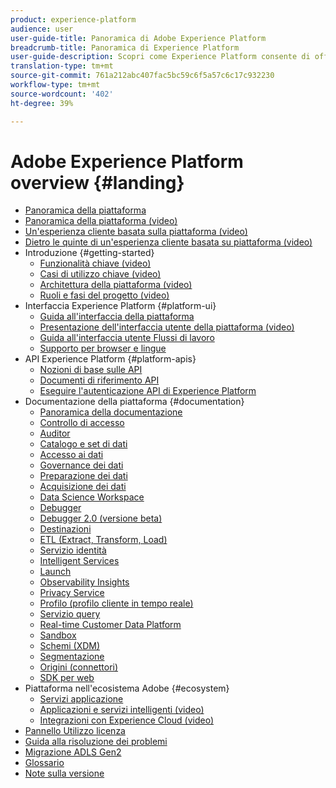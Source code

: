 ```yaml
---
product: experience-platform
audience: user
user-guide-title: Panoramica di Adobe Experience Platform
breadcrumb-title: Panoramica di Experience Platform
user-guide-description: Scopri come Experience Platform consente di offrire esperienze personalizzate ai clienti in tempo reale.
translation-type: tm+mt
source-git-commit: 761a212abc407fac5bc59c6f5a57c6c17c932230
workflow-type: tm+mt
source-wordcount: '402'
ht-degree: 39%

---
```



# Adobe Experience Platform overview {#landing}

* [Panoramica della piattaforma](home.md)
* [Panoramica della piattaforma (video)](video/platform-overview.md)
* [Un&#39;esperienza cliente basata sulla piattaforma (video)](video/customer-experience.md)
* [Dietro le quinte di un&#39;esperienza cliente basata su piattaforma (video)](video/customer-experience-bts.md)
* Introduzione {#getting-started}
   * [Funzionalità chiave (video)](video/key-capabilities.md)
   * [Casi di utilizzo chiave (video)](video/platform-use-cases.md)
   * [Architettura della piattaforma (video)](video/platform-architecture.md)
   * [Ruoli e fasi del progetto (video)](video/roles-project-phases.md)
* Interfaccia Experience Platform  {#platform-ui}
   * [Guida all&#39;interfaccia della piattaforma](ui-guide.md)
   * [Presentazione dell&#39;interfaccia utente della piattaforma (video)](video/platform-ui.md)
   * [Guida all&#39;interfaccia utente Flussi di lavoro](workflows.md)
   * [Supporto per browser e lingue](browser-language-support.md)
*  API Experience Platform {#platform-apis}
   * [Nozioni di base sulle API](api-fundamentals.md)
   * [Documenti di riferimento API](https://www.adobe.io/apis/experienceplatform/home/api-reference.html)
   * [Eseguire l&#39;autenticazione  API di Experience Platform](https://docs.adobe.com/content/help/en/platform-learn/tutorials/platform-api-authentication.html)
* Documentazione della piattaforma {#documentation}
   * [Panoramica della documentazione](documentation/overview.md)
   * [Controllo di accesso](https://docs.adobe.com/content/help/it-IT/experience-platform/access-control/home.html)
   * [Auditor](https://docs.adobe.com/content/help/it-IT/auditor/using/overview.html)
   * [Catalogo e set di dati](https://docs.adobe.com/content/help/en/experience-platform/catalog/home.html)
   * [Accesso ai dati](https://docs.adobe.com/content/help/en/experience-platform/data-access/home.html)
   * [Governance dei dati](https://docs.adobe.com/content/help/en/experience-platform/data-governance/home.html)
   * [Preparazione dei dati](https://docs.adobe.com/content/help/en/experience-platform/data-prep/home.html)
   * [Acquisizione dei dati](https://docs.adobe.com/content/help/en/experience-platform/ingestion/home.html)
   * [Data Science Workspace](https://docs.adobe.com/content/help/en/experience-platform/data-science-workspace/home.html)
   * [Debugger](https://docs.adobe.com/content/help/it-IT/debugger/using/experience-cloud-debugger.html)
   * [Debugger 2.0 (versione beta)](https://docs.adobe.com/content/help/it-IT/debugger/using-v2/experience-cloud-debugger.html)
   * [Destinazioni](https://experienceleague.adobe.com/docs/experience-platform/destinations/home.html)
   * [ETL (Extract, Transform, Load)](https://docs.adobe.com/content/help/en/experience-platform/etl/home.html)
   * [Servizio identità](https://docs.adobe.com/content/help/it-IT/experience-platform/identity/home.html)
   * [Intelligent Services](https://docs.adobe.com/content/help/en/experience-platform/intelligent-services/home.html)
   * [Launch](https://docs.adobe.com/content/help/it-IT/launch/using/overview.html)
   * [Observability Insights](https://docs.adobe.com/content/help/en/experience-platform/observability/home.html)
   * [Privacy Service](https://docs.adobe.com/content/help/en/experience-platform/privacy/home.html)
   * [Profilo (profilo cliente in tempo reale)](https://docs.adobe.com/content/help/it-IT/experience-platform/profile/home.html)
   * [Servizio query](https://docs.adobe.com/content/help/en/experience-platform/query/home.html)
   * [Real-time Customer Data Platform](https://docs.adobe.com/content/help/it-IT/experience-platform/rtcdp/overview.html)
   * [Sandbox](https://docs.adobe.com/content/help/en/experience-platform/sandbox/home.html)
   * [Schemi (XDM)](https://docs.adobe.com/content/help/it-IT/experience-platform/xdm/home.html)
   * [Segmentazione](https://docs.adobe.com/content/help/en/experience-platform/segmentation/home.html)
   * [Origini (connettori)](https://docs.adobe.com/content/help/en/experience-platform/sources/home.html)
   * [SDK per web](https://docs.adobe.com/content/help/it-IT/experience-platform/edge/home.html)
* Piattaforma nell&#39;ecosistema  Adobe {#ecosystem}
   * [Servizi applicazione](application-services.md)
   * [Applicazioni e servizi intelligenti (video)](video/application-intelligent-services.md)
   * [Integrazioni con  Experience Cloud (video)](video/experience-cloud-integrations.md)
* [Pannello Utilizzo licenza](license-usage-dashboard.md)
* [Guida alla risoluzione dei problemi](troubleshooting.md)
* [Migrazione ADLS Gen2](adls2-gen2-migration.md)
* [Glossario](glossary.md)
* [Note sulla versione](https://docs.adobe.com/content/help/it-IT/experience-platform/release-notes/latest.translate.html)